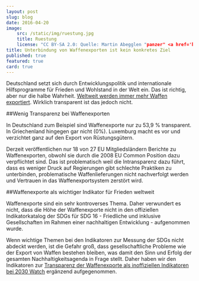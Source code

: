 ```yaml
---
layout: post
slug: blog
date: 2016-04-20
image: 
    src: /static/img/ruestung.jpg
    title: Ruestung
    license: "CC BY-SA 2.0: Quelle: Martin Abegglen "panzer" <a href='https://www.flickr.com/photos/twicepix/4875380160/in/photolist-8qPAEC-4dR4o6-eoE57h-edwLZH-edCryE-xJSbbH-fujDhk-enV3xf-81Lxnf-5Wskru-eSbmrQ-d7z6Jh-4wzLjV-dNqhZ3-eRYUjn-7eJgEQ-5RKDDW-9enPCL-42dBkr-511ifX-oY3Wsb-4frfDS-HqjPa-eckWvX-ici3G3-eRYUnM-ecrzyU-fP1L3q-7eEm2v-8EDgVJ-9h9vHc-eckWDv-eckWMt-eSbmLf-8EA8ja-ecrzqQ-eckWzH-fDHbBF-eRYUap-ecrzmj-8EA8tx-ecrzBG-8EA7Wv-8EA884-eckWN4-5VNWe7-eckWAP-ecrzCy-AcxSPB-qcanv9'>Flickr</a>"
title: Unterbindung von Waffenexporten ist kein konkretes Ziel
published: true
featured: true
card: true
---
```

Deutschland setzt sich durch Entwicklungspolitik und internationale Hilfsprogramme für Frieden und Wohlstand in der Welt ein. Das ist richtig, aber nur die halbe Wahrheit. [Weltweit werden immer mehr Waffen exportiert](http://www.tagesschau.de/wirtschaft/waffenhandel-sipri-101.html). Wirklich transparent ist das jedoch nicht.

##Wenig Transparenz bei Waffenexporten
 
In Deutschland zum Beispiel sind Waffenexporte nur zu 53,9 % transparent. In Griechenland hingegen gar nicht (0%). Luxemburg macht es vor und verzichtet ganz auf den Export von Rüstungsgütern.
 
Derzeit veröffentlichen nur 18 von 27 EU Mitgliedsländern Berichte zu Waffenexporten, obwohl sie durch die 2008 EU Common Position dazu verpflichtet sind. Das ist problematisch weil die Intransparenz dazu führt, dass es weniger Druck auf Regierungen gibt schlechte Praktiken zu unterbinden, problematische Waffenlieferungen nicht nachverfolgt werden und Vertrauen in das Waffenexportsystem zerstört wird.

##Waffenexporte als wichtiger Indikator für Frieden weltweit 

Waffenexporte sind ein sehr kontroverses Thema. Daher verwundert es nicht, dass die Höhe der Waffenexporte nicht in den offiziellen Indikatorkatalog der SDGs für SDG 16 - Friedliche und inklusive Gesellschaften im Rahmen einer nachhaltigen Entwicklung - aufgenommen wurde.

Wenn wichtige Themen bei den Indikatoren zur Messung der SDGs nicht abdeckt werden, ist die Gefahr groß, dass gesellschaftliche Probleme wie der Export von Waffen bestehen bleiben, was damit den Sinn und Erfolg der gesamten Nachhaltigkeitsagenda in Frage stellt. Daher haben wir den Indikatoren zur [Transparenz der Waffenexporte als inoffiziellen Indikatoren bei 2030 Watch](https://2030-watch.de/verstehen/indikatoren/#?indicator=6) ergänzend aufgegenommen.

